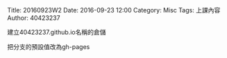 Title: 20160923W2
Date: 2016-09-23 12:00
Category: Misc
Tags: 上課內容
Author: 40423237

<p>建立40423237.github.io名稱的倉儲</p>

<p>把分支的預設值改為gh-pages</p>

<p></p>
